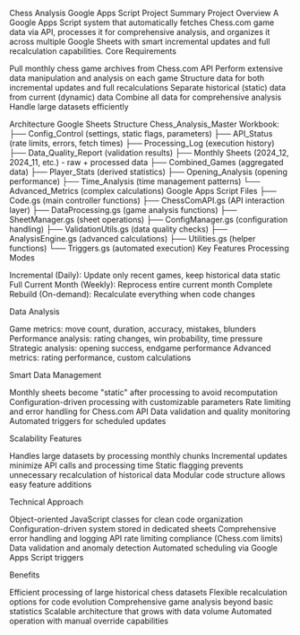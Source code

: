 Chess Analysis Google Apps Script Project Summary
Project Overview
A Google Apps Script system that automatically fetches Chess.com game data via API, processes it for comprehensive analysis, and organizes it across multiple Google Sheets with smart incremental updates and full recalculation capabilities.
Core Requirements

Pull monthly chess game archives from Chess.com API
Perform extensive data manipulation and analysis on each game
Structure data for both incremental updates and full recalculations
Separate historical (static) data from current (dynamic) data
Combine all data for comprehensive analysis
Handle large datasets efficiently

Architecture
Google Sheets Structure
Chess_Analysis_Master Workbook:
├── Config_Control (settings, static flags, parameters)
├── API_Status (rate limits, errors, fetch times)
├── Processing_Log (execution history)
├── Data_Quality_Report (validation results)
├── Monthly Sheets (2024_12, 2024_11, etc.) - raw + processed data
├── Combined_Games (aggregated data)
├── Player_Stats (derived statistics)
├── Opening_Analysis (opening performance)
├── Time_Analysis (time management patterns)
└── Advanced_Metrics (complex calculations)
Google Apps Script Files
├── Code.gs (main controller functions)
├── ChessComAPI.gs (API interaction layer)
├── DataProcessing.gs (game analysis functions)
├── SheetManager.gs (sheet operations)
├── ConfigManager.gs (configuration handling)
├── ValidationUtils.gs (data quality checks)
├── AnalysisEngine.gs (advanced calculations)
├── Utilities.gs (helper functions)
└── Triggers.gs (automated execution)
Key Features
Processing Modes

Incremental (Daily): Update only recent games, keep historical data static
Full Current Month (Weekly): Reprocess entire current month
Complete Rebuild (On-demand): Recalculate everything when code changes

Data Analysis

Game metrics: move count, duration, accuracy, mistakes, blunders
Performance analysis: rating changes, win probability, time pressure
Strategic analysis: opening success, endgame performance
Advanced metrics: rating performance, custom calculations

Smart Data Management

Monthly sheets become "static" after processing to avoid recomputation
Configuration-driven processing with customizable parameters
Rate limiting and error handling for Chess.com API
Data validation and quality monitoring
Automated triggers for scheduled updates

Scalability Features

Handles large datasets by processing monthly chunks
Incremental updates minimize API calls and processing time
Static flagging prevents unnecessary recalculation of historical data
Modular code structure allows easy feature additions

Technical Approach

Object-oriented JavaScript classes for clean code organization
Configuration-driven system stored in dedicated sheets
Comprehensive error handling and logging
API rate limiting compliance (Chess.com limits)
Data validation and anomaly detection
Automated scheduling via Google Apps Script triggers

Benefits

Efficient processing of large historical chess datasets
Flexible recalculation options for code evolution
Comprehensive game analysis beyond basic statistics
Scalable architecture that grows with data volume
Automated operation with manual override capabilities
